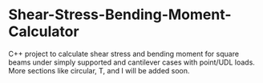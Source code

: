 # Shear-Stress-Bending-Moment-Calculator
C++ project to calculate shear stress and bending moment for square beams under simply supported and cantilever cases with point/UDL loads. More sections like circular, T, and I will be added soon.
